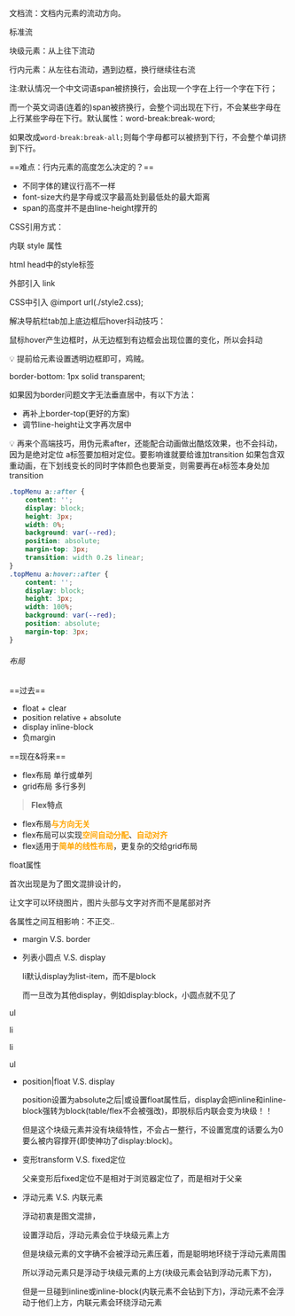 

文档流：文档内元素的流动方向。

标准流

块级元素：从上往下流动

行内元素：从左往右流动，遇到边框，换行继续往右流

注:默认情况一个中文词语span被挤换行，会出现一个字在上行一个字在下行；

而一个英文词语(连着的)span被挤换行，会整个词出现在下行，不会某些字母在上行某些字母在下行。默认属性：word-break:break-word;

如果改成`word-break:break-all;`则每个字母都可以被挤到下行，不会整个单词挤到下行。



==难点：行内元素的高度怎么决定的？==



- 不同字体的建议行高不一样
- font-size大约是字母或汉字最高处到最低处的最大距离
- span的高度并不是由line-height撑开的





CSS引用方式：

内联 style 属性

html head中的style标签

外部引入 link

CSS中引入 @import url(./style2.css);





解决导航栏tab加上底边框后hover抖动技巧：

鼠标hover产生边框时，从无边框到有边框会出现位置的变化，所以会抖动

💡 提前给元素设置透明边框即可，鸡贼。

   border-bottom: 1px solid transparent;

如果因为border问题文字无法垂直居中，有以下方法：

- 再补上border-top(更好的方案)
- 调节line-height让文字再次居中



💡 再来个高端技巧，用伪元素after，还能配合动画做出酷炫效果，也不会抖动，因为是绝对定位
a标签要加相对定位。要影响谁就要给谁加transition
如果包含双重动画，在下划线变长的同时字体颜色也要渐变，则需要再在a标签本身处加transition

```css
.topMenu a::after {
    content: '';
    display: block;
    height: 3px;
    width: 0%;
    background: var(--red);
    position: absolute;
    margin-top: 3px;
    transition: width 0.2s linear;
}
.topMenu a:hover::after {
    content: '';
    display: block;
    height: 3px;
    width: 100%;
    background: var(--red);
    position: absolute;
    margin-top: 3px;
}
```





###### 布局

==过去==

- float + clear
- position relative + absolute
- display inline-block
- 负margin

==现在&将来==

- flex布局	单行或单列
- grid布局	多行多列



> **Flex特点**

- flex布局<font color="orange">**与方向无关**</font>
- flex布局可以实现<font color="orange">**空间自动分配**</font>、<font color="orange">**自动对齐**</font>
- flex适用于<font color="orange">**简单的线性布局**</font>，更复杂的交给grid布局





float属性

首次出现是为了图文混排设计的，

让文字可以环绕图片，图片头部与文字对齐而不是尾部对齐



各属性之间互相影响：不正交..

- margin V.S. border

- 列表小圆点 V.S. display

  li默认display为list-item，而不是block

  而一旦改为其他display，例如display:block，小圆点就不见了

ul

  li

  li

ul

- position|float V.S. display

  position设置为absolute之后|或设置float属性后，display会把inline和inline-block强转为block(table/flex不会被强改)，即脱标后内联会变为块级！！

  但是这个块级元素并没有块级特性，不会占一整行，不设置宽度的话要么为0要么被内容撑开(即使神功了display:block)。


- 变形transform V.S. fixed定位

  父亲变形后fixed定位不是相对于浏览器定位了，而是相对于父亲

- 浮动元素 V.S. 内联元素

  浮动初衷是图文混排，

  设置浮动后，浮动元素会位于块级元素上方

  但是块级元素的文字确不会被浮动元素压着，而是聪明地环绕于浮动元素周围

  所以浮动元素只是浮动于块级元素的上方(块级元素会钻到浮动元素下方)，

  但是一旦碰到inline或inline-block(内联元素不会钻到下方)，浮动元素不会浮动于他们上方，内联元素会环绕浮动元素


